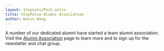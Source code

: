```yaml
---
layout: $layouts/Post.astro
title: StuyPulse Alumni Association
author: Kevin Wang
---
```

A number of our dedicated alumni have started a team alumni association. Visit the [Alumni Association](/community/alumni/) page to learn more and to sign up for the newsletter and chat group.
